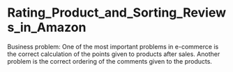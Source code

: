 # Rating_Product_and_Sorting_Reviews_in_Amazon
Business problem: One of the most important problems in e-commerce is the correct calculation of the points given to products after sales. Another problem is the correct ordering of the comments given to the products.
